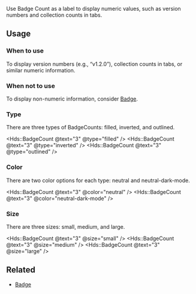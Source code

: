 Use Badge Count as a label to display numeric values, such as version numbers and collection counts in tabs. 

## Usage

### When to use

To display version numbers (e.g., “v1.2.0”), collection counts in tabs, or similar numeric information.

### When not to use

To display non-numeric information, consider [Badge](/components/badge).

### Type

There are three types of BadgeCounts: filled, inverted, and outlined.

<Hds::BadgeCount @text="3" @type="filled" />
<Hds::BadgeCount @text="3" @type="inverted" />
<Hds::BadgeCount @text="3" @type="outlined" />

### Color

There are two color options for each type: neutral and neutral-dark-mode.

<Hds::BadgeCount @text="3" @color="neutral" />
<Hds::BadgeCount @text="3" @color="neutral-dark-mode" />

### Size

There are three sizes: small, medium, and large.

<Hds::BadgeCount @text="3" @size="small" />
<Hds::BadgeCount @text="3" @size="medium" />
<Hds::BadgeCount @text="3" @size="large" />

## Related

- [Badge](/components/badge)
